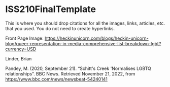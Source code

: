 # ISS210FinalTemplate
This is where you should drop citations for all the images, links, articles, etc. that you used. You do not need to create hyperlinks.

Front Page Image: https://heckinunicorn.com/blogs/heckin-unicorn-blog/queer-representation-in-media-comprehensive-list-breakdown-lgbt?currency=USD

Linder, Brian 

Pandey, M. (2020, September 21). “Schitt's Creek 'Normalises LGBTQ relationships”. BBC News. Retrieved November 21, 2022, from https://www.bbc.com/news/newsbeat-54240141 
